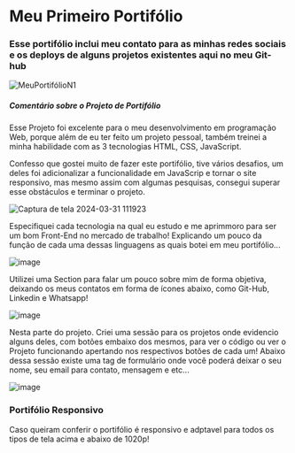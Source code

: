 <h1>Meu Primeiro Portifólio</h1>
<h3>Esse portifólio inclui meu contato para as minhas redes sociais e os deploys de alguns projetos existentes aqui no meu Git-hub</h3>

![MeuPortifólioN1](https://github.com/DevGustavoGantois/Portifolio-Dev-Front-End-Me/assets/123424700/addba604-3605-4200-8b43-9d2a92eabab7)

<h5>Comentário sobre o Projeto de Portifólio</h5>

<p>Esse Projeto foi excelente para o meu desenvolvimento em programação Web, porque além de eu ter feito um projeto pessoal, também treinei a minha habilidade com as 3 tecnologias HTML, CSS, JavaScript.</p>

<p>Confesso que gostei muito de fazer este portifólio, tive vários desafios, um deles foi adicionalizar a funcionalidade em JavaScrip e tornar o site responsivo, mas mesmo assim com algumas pesquisas, consegui superar esse obstáculos e terminar o projeto.</p>


![Captura de tela 2024-03-31 111923](https://github.com/DevGustavoGantois/Portifolio-Dev-Front-End-Me/assets/123424700/e6bacda2-5c92-4444-bda1-edc566e26d84)

<p>Especifiquei cada tecnologia na qual eu estudo e me aprimmoro para ser um bom Front-End no mercado de trabalho! Explicando um pouco da função de cada uma dessas linguagens as quais botei em meu portifólio...</p>

![image](https://github.com/DevGustavoGantois/Portifolio-Dev-Front-End-Me/assets/123424700/7348de6a-0415-47d5-9a37-6f10173162f4)

<p>Utilizei uma Section para falar um pouco sobre mim de forma objetiva, deixando os meus contatos em forma de ícones abaixo, como Git-Hub, Linkedin e Whatsapp!</p>


![image](https://github.com/DevGustavoGantois/Portifolio-Dev-Front-End-Me/assets/123424700/fa6c26af-dbcd-44e8-aa5d-74467ca9ec70)

<p>Nesta parte do projeto. Criei uma sessão para os projetos onde evidencio alguns deles, com botões embaixo dos mesmos, para ver o código ou ver o Projeto funcionando apertando nos respectivos botões de cada um! Abaixo dessa sessão existe uma tag de formulário onde você poderá deixar o seu nome, seu email para contato, mensagem e etc... </p>


![image](https://github.com/DevGustavoGantois/Portifolio-Dev-Front-End-Me/assets/123424700/4b2f809d-510d-4c4a-ac65-2976140c899b)

<h3>Portifólio Responsivo</h3>
<p>Caso queiram conferir o portifólio é responsivo e adptavel para todos os tipos de tela acima e abaixo de 1020p!</p>

